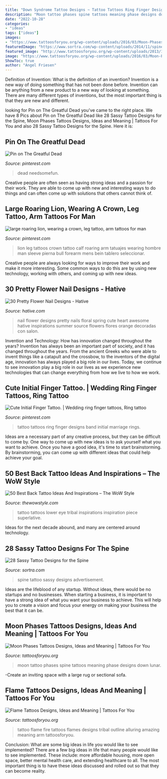 ```yaml
---
title: "Down Syndrome Tattoo Designs ~ Tattoo Tattoos Ring Finger Designs Band Initial Marriage Rings"
description: "Moon tattoo phases spine tattoos meaning phase designs down lunar"
date: "2022-10-28"
categories:
- "ideas"
tags: ["ideas"]
images:
- "https://www.tattoosforyou.org/wp-content/uploads/2016/03/Moon-Phases-Tattoo-Spine.jpg"
featuredImage: "https://www.sortra.com/wp-content/uploads/2014/11/spine-tattoos03.jpg"
featured_image: "http://www.tattoosforyou.org/wp-content/uploads/2013/11/Flame-Tattoo-513x1024.jpg"
image: "https://www.tattoosforyou.org/wp-content/uploads/2016/03/Moon-Phases-Tattoo-Spine.jpg"
ShowToc: true
author: "Angel Friesen"
---
```



Definition of Invention: What is the definition of an invention?
Invention is a new way of doing something that has not been done before. Invention can be anything from a new product to a new way of looking at something. There are many different types of inventions, but the most important thing is that they are new and different.

	

		
looking for Pin on The Greatful Dead you've came to the right place. We have 8 Pics about Pin on The Greatful Dead like 28 Sassy Tattoo Designs for the Spine, Moon Phases Tattoos Designs, Ideas and Meaning | Tattoos For You and also 28 Sassy Tattoo Designs for the Spine. Here it is:
		
    
## Pin On The Greatful Dead

<img loading=lazy src="https://i.pinimg.com/736x/6e/e8/b8/6ee8b8fd2ebf6d28eb6fc3985ed95298--dead.jpg" onerror="this.onerror=null;this.src='https://tse2.mm.bing.net/th?id=OIP.UxDp4_8r_9rL0NCwSBRUWwHaKt&amp;pid=15.1';" alt="Pin on The Greatful Dead">

_Source: pinterest.com_

>dead needsomefun. 

	

Creative people are often seen as having strong ideas and a passion for their work. They are able to come up with new and interesting ways to do things and can often come up with solutions that others cannot think of.

    
## Large Roaring Lion, Wearing A Crown, Leg Tattoo, Arm Tattoos For Man

<img loading=lazy src="https://i.pinimg.com/736x/21/c8/49/21c849ec7d18612f0a152f1c6357c097.jpg" onerror="this.onerror=null;this.src='https://tse4.mm.bing.net/th?id=OIP.j319TsHEikk3V4wQ8yuPrgHaLK&amp;pid=15.1';" alt="large roaring lion, wearing a crown, leg tattoo, arm tattoos for man">

_Source: pinterest.com_

>lion leg tattoos crown tattoo calf roaring arm tatuajes wearing hombre man sleeve pierna bull forearm mens bein tablero seleccionar. 

	

Creative people are always looking for ways to improve their work and make it more interesting. Some common ways to do this are by using new technology, working with others, and coming up with new ideas.

    
## 30 Pretty Flower Nail Designs - Hative

<img loading=lazy src="https://hative.com/wp-content/uploads/2014/11/flower-nail-designs/5-pretty-flower-nail-designs.jpg" onerror="this.onerror=null;this.src='https://tse4.mm.bing.net/th?id=OIP.PB0SZi1PIua6yr2sD8Q0TwHaJ4&amp;pid=15.1';" alt="30 Pretty Flower Nail Designs - Hative">

_Source: hative.com_

>nail flower designs pretty nails floral spring cute heart awesome hative inspirations summer source flowers flores orange decoradas con salon. 

	

Invention and Technology: How has innovation changed throughout the years?
Invention has always been an important part of society, and it has changed throughout the years. From the ancient Greeks who were able to invent things like a catapult and the crossbow, to the inventors of the digital age, innovation has always played a big role in our lives. Today, we continue to see innovation play a big role in our lives as we experience new technologies that can change everything from how we live to how we work.

    
## Cute Initial Finger Tattoo. | Wedding Ring Finger Tattoos, Ring Tattoo

<img loading=lazy src="https://i.pinimg.com/736x/48/69/d5/4869d5d2de6981d104ace788756c2b3c--marriage-ring-tattoos-wedding-tattoo-rings.jpg" onerror="this.onerror=null;this.src='https://tse4.mm.bing.net/th?id=OIP.8H-Iv-grMluPuu5zYF7DSwDhEs&amp;pid=15.1';" alt="Cute Initial Finger Tattoo. | Wedding ring finger tattoos, Ring tattoo">

_Source: pinterest.com_

>tattoo tattoos ring finger designs band initial marriage rings. 

	

Ideas are a necessary part of any creative process, but they can be difficult to come by. One way to come up with new ideas is to ask yourself what you want to achieve. Once you have a good idea, it's time to start brainstorming. By brainstorming, you can come up with different ideas that could help achieve your goal.

    
## 50 Best Back Tattoo Ideas And Inspirations – The WoW Style

<img loading=lazy src="http://thewowstyle.com/wp-content/uploads/2015/01/full-lower-back-tribal-tattoo.jpg" onerror="this.onerror=null;this.src='https://tse4.mm.bing.net/th?id=OIP.uZjOGU3PkQ056nqPtJ2a4wHaK-&amp;pid=15.1';" alt="50 Best Back Tattoo Ideas And Inspirations – The WoW Style">

_Source: thewowstyle.com_

>tattoo tattoos lower eye tribal inspirations inspiration piece superlative. 

	

Ideas for the next decade abound, and many are centered around technology.

    
## 28 Sassy Tattoo Designs For The Spine

<img loading=lazy src="https://www.sortra.com/wp-content/uploads/2014/11/spine-tattoos03.jpg" onerror="this.onerror=null;this.src='https://tse4.mm.bing.net/th?id=OIP.aLCbN48vb9qGbdyRIWPjLAHaLI&amp;pid=15.1';" alt="28 Sassy Tattoo Designs for the Spine">

_Source: sortra.com_

>spine tattoo sassy designs advertisement. 

	

Ideas are the lifeblood of any startup. Without ideas, there would be no startups and no businesses. When starting a business, it is important to have a strong idea of what you want your business to achieve. This will help you to create a vision and focus your energy on making your business the best that it can be.

    
## Moon Phases Tattoos Designs, Ideas And Meaning | Tattoos For You

<img loading=lazy src="https://www.tattoosforyou.org/wp-content/uploads/2016/03/Moon-Phases-Tattoo-Spine.jpg" onerror="this.onerror=null;this.src='https://tse3.mm.bing.net/th?id=OIP.jsuVM9JW3egZSy3IuYjEvgHaJ_&amp;pid=15.1';" alt="Moon Phases Tattoos Designs, Ideas and Meaning | Tattoos For You">

_Source: tattoosforyou.org_

>moon tattoo phases spine tattoos meaning phase designs down lunar. 

	

-Create an inviting space with a large rug or sectional sofa.

    
## Flame Tattoos Designs, Ideas And Meaning | Tattoos For You

<img loading=lazy src="http://www.tattoosforyou.org/wp-content/uploads/2013/11/Flame-Tattoo-513x1024.jpg" onerror="this.onerror=null;this.src='https://tse4.mm.bing.net/th?id=OIP.gAWafMp4PDKiUtIKOoH_XgHaOy&amp;pid=15.1';" alt="Flame Tattoos Designs, Ideas and Meaning | Tattoos For You">

_Source: tattoosforyou.org_

>tattoo flame fire tattoos flames designs tribal outline alluring amazing meaning arm tattoosforyou. 

	

Conclusion: What are some big ideas in life you would like to see implemented?
There are a few big ideas in life that many people would like to see implemented. These include: more affordable housing, more open space, better mental health care, and extending healthcare to all. The most important thing is to have these ideas discussed and rolled out so that they can become reality.

